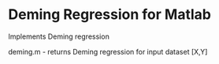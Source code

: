 # Deming Regression for Matlab
Implements Deming regression

deming.m - returns Deming regression for input dataset [X,Y]
